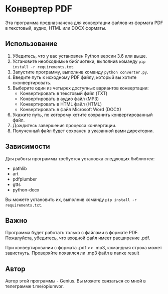 # Конвертер PDF

Эта программа предназначена для конвертации файлов из формата PDF в текстовый, аудио, HTML или DOCX форматы.

## Использование

1. Убедитесь, что у вас установлен Python версии 3.6 или выше.
2. Установите необходимые библиотеки, выполнив команду `pip install -r requirements.txt`.
3. Запустите программу, выполнив команду `python converter.py`.
4. Введите путь к исходному PDF файлу, который вы хотите сконвертировать.
5. Выберите один из четырех доступных вариантов конвертации:
     - Конвертировать в текстовый файл (TXT)
     - Конвертировать в аудио файл (MP3)
     - Конвертировать в HTML файл (HTML)
     - Конвертировать в файл Microsoft Word (DOCX)
6. Укажите путь, по которому хотите сохранить конвертированный файл.
7. Дождитесь завершения процесса конвертации.
8. Полученный файл будет сохранен в указанной вами директории.

## Зависимости

Для работы программы требуется установка следующих библиотек:
- pathlib
- art
- pdfplumber
- gtts
- python-docx

Вы можете установить их, выполнив команду `pip install -r requirements.txt`.

## Важно

Программа будет работать только с файлами в формате PDF. Пожалуйста, убедитесь, что входной файл имеет расширение .pdf.

При конвертировании с формата .pdf >> .mp3, командная строка может завистнуть. Проверяйте появился ли .mp3 файл в папке result

## Автор

Автор этой программы - Genius. Вы можете связаться со мной в телеграмме t.me/opiumvor.
